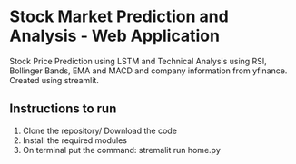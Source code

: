 # Stock Market Prediction and Analysis - Web Application
 Stock Price Prediction using LSTM and Technical Analysis using RSI, Bollinger Bands, EMA and MACD and company information from yfinance. Created using streamlit.
## Instructions to run
1. Clone the repository/ Download the code
2. Install the required modules
3. On terminal put the command: stremalit run home.py
